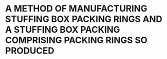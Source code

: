 # A METHOD OF MANUFACTURING STUFFING BOX PACKING RINGS AND A STUFFING BOX PACKING COMPRISING PACKING RINGS SO PRODUCED